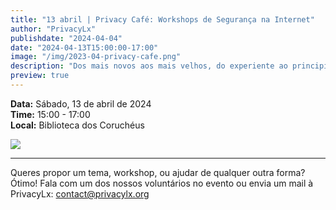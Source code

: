 ```yaml
---
title: "13 abril | Privacy Café: Workshops de Segurança na Internet"
author: "PrivacyLx"
publishdate: "2024-04-04"
date: "2024-04-13T15:00:00-17:00"
image: "/img/2023-04-privacy-cafe.png"
description: "Dos mais novos aos mais velhos, do experiente ao principiante absoluto, todos podem aprender algo novo no Privacy Café. Esta edição inclui duas sessões: Descendo a toca do coelho e uma introdução ao Tor"
preview: true
---
```


**Data:** Sábado, 13 de abril de 2024\
**Time:** 15:00 - 17:00\
**Local:** Biblioteca dos Coruchéus


![](/img/2024-04-privacy-cafe.jpeg)

---

Queres propor um tema, workshop, ou ajudar de qualquer outra forma? Ótimo!
Fala com um dos nossos voluntários no evento ou envia um mail à PrivacyLx: contact@privacylx.org
